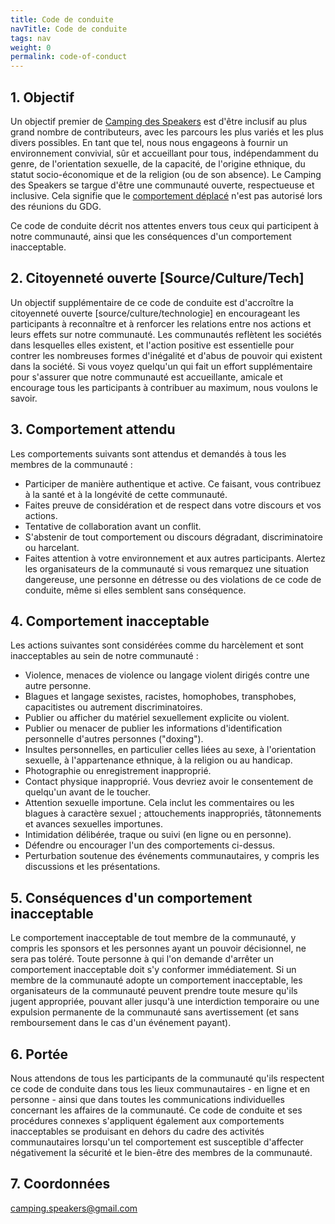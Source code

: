 ```yaml
---
title: Code de conduite
navTitle: Code de conduite
tags: nav
weight: 0
permalink: code-of-conduct
---
```


## 1. Objectif

Un objectif premier de [Camping des Speakers](https://camping-speakers.fr/) est d'être inclusif au plus grand nombre de contributeurs, avec les parcours les plus variés et les plus divers possibles. En tant que tel, nous nous engageons à fournir un environnement convivial, sûr et accueillant pour tous, indépendamment du genre, de l'orientation sexuelle, de la capacité, de l'origine ethnique, du statut socio-économique et de la religion (ou de son absence).
Le Camping des Speakers se targue d'être une communauté ouverte, respectueuse et inclusive. Cela signifie que le [comportement déplacé](https://meta.wikimedia.org/wiki/Don%27t_be_a_jerk) n'est pas autorisé lors des réunions du GDG.

Ce code de conduite décrit nos attentes envers tous ceux qui participent à notre communauté, ainsi que les conséquences d'un comportement inacceptable.

## 2. Citoyenneté ouverte [Source/Culture/Tech]

Un objectif supplémentaire de ce code de conduite est d'accroître la citoyenneté ouverte [source/culture/technologie] en encourageant les participants à reconnaître et à renforcer les relations entre nos actions et leurs effets sur notre communauté. Les communautés reflètent les sociétés dans lesquelles elles existent, et l'action positive est essentielle pour contrer les nombreuses formes d'inégalité et d'abus de pouvoir qui existent dans la société. Si vous voyez quelqu'un qui fait un effort supplémentaire pour s'assurer que notre communauté est accueillante, amicale et encourage tous les participants à contribuer au maximum, nous voulons le savoir.

## 3. Comportement attendu

Les comportements suivants sont attendus et demandés à tous les membres de la communauté :

- Participer de manière authentique et active. Ce faisant, vous contribuez à la santé et à la longévité de cette communauté.
- Faites preuve de considération et de respect dans votre discours et vos actions.
- Tentative de collaboration avant un conflit.
- S'abstenir de tout comportement ou discours dégradant, discriminatoire ou harcelant.
- Faites attention à votre environnement et aux autres participants. Alertez les organisateurs de la communauté si vous remarquez une situation dangereuse, une personne en détresse ou des violations de ce code de conduite, même si elles semblent sans conséquence.

## 4. Comportement inacceptable

Les actions suivantes sont considérées comme du harcèlement et sont inacceptables au sein de notre communauté :

- Violence, menaces de violence ou langage violent dirigés contre une autre personne.
- Blagues et langage sexistes, racistes, homophobes, transphobes, capacitistes ou autrement discriminatoires.
- Publier ou afficher du matériel sexuellement explicite ou violent.
- Publier ou menacer de publier les informations d'identification personnelle d'autres personnes ("doxing").
- Insultes personnelles, en particulier celles liées au sexe, à l'orientation sexuelle, à l'appartenance ethnique, à la religion ou au handicap.
- Photographie ou enregistrement inapproprié.
- Contact physique inapproprié. Vous devriez avoir le consentement de quelqu'un avant de le toucher.
- Attention sexuelle importune. Cela inclut les commentaires ou les blagues à caractère sexuel ; attouchements inappropriés, tâtonnements et avances sexuelles importunes.
- Intimidation délibérée, traque ou suivi (en ligne ou en personne).
- Défendre ou encourager l'un des comportements ci-dessus.
- Perturbation soutenue des événements communautaires, y compris les discussions et les présentations.

## 5. Conséquences d'un comportement inacceptable

Le comportement inacceptable de tout membre de la communauté, y compris les sponsors et les personnes ayant un pouvoir décisionnel, ne sera pas toléré.
Toute personne à qui l'on demande d'arrêter un comportement inacceptable doit s'y conformer immédiatement.
Si un membre de la communauté adopte un comportement inacceptable, les organisateurs de la communauté peuvent prendre toute mesure qu'ils jugent appropriée, pouvant aller jusqu'à une interdiction temporaire ou une expulsion permanente de la communauté sans avertissement (et sans remboursement dans le cas d'un événement payant).

## 6. Portée

Nous attendons de tous les participants de la communauté qu'ils respectent ce code de conduite dans tous les lieux communautaires - en ligne et en personne - ainsi que dans toutes les communications individuelles concernant les affaires de la communauté. Ce code de conduite et ses procédures connexes s'appliquent également aux comportements inacceptables se produisant en dehors du cadre des activités communautaires lorsqu'un tel comportement est susceptible d'affecter négativement la sécurité et le bien-être des membres de la communauté.

## 7. Coordonnées

<camping.speakers@gmail.com>